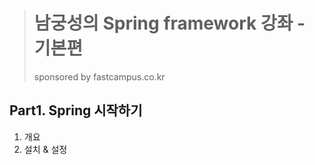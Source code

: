 > # 남궁성의 Spring framework 강좌 - 기본편
> sponsored by fastcampus.co.kr            

## Part1. Spring 시작하기
1. 개요
2. 설치 & 설정
